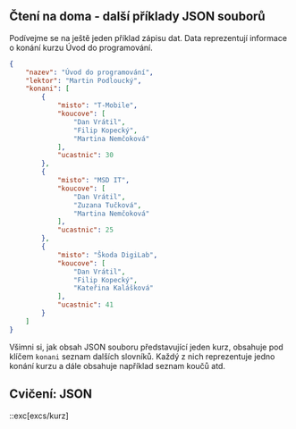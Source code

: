 ## Čtení na doma - další příklady JSON souborů

Podívejme se na ještě jeden příklad zápisu dat. Data reprezentují informace o konání kurzu Úvod do programování.

```json
{
    "nazev": "Úvod do programování",
    "lektor": "Martin Podloucký",
    "konani": [
        {
            "misto": "T-Mobile",
            "koucove": [
                "Dan Vrátil",
                "Filip Kopecký",
                "Martina Nemčoková"
            ],
            "ucastnic": 30
        },
        {
            "misto": "MSD IT",
            "koucove": [
                "Dan Vrátil",
                "Zuzana Tučková",
                "Martina Nemčoková"
            ],
            "ucastnic": 25
        },
        {
            "misto": "Škoda DigiLab",
            "koucove": [
                "Dan Vrátil",
                "Filip Kopecký",
                "Kateřina Kalášková"
            ],
            "ucastnic": 41
        }
    ]
}
```

Všimni si, jak obsah JSON souboru představující jeden kurz, obsahuje pod klíčem `konani` seznam dalších slovníků. Každý z nich reprezentuje jedno konání kurzu a dále obsahuje například seznam koučů atd.

## Cvičení: JSON
::exc[excs/kurz]
